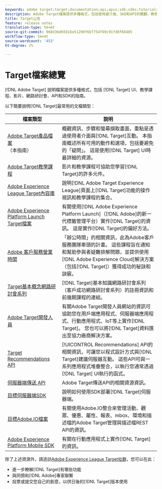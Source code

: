 ```yaml
---
keywords: adobe target;target;documentation;api;apis;sdk;sdks;tutorials;doc;documentation
description: Adobe Target檔案提供多種格式，包括使用者介面、SKD和API的概觀、教學課程和指南。
title: Target公告
feature: release notes
translation-type: tm+mt
source-git-commit: 968d36d65016e51290f6bf754f69c91fd8f68405
workflow-type: tm+mt
source-wordcount: '453'
ht-degree: 2%

---
```



# Target檔案總覽

[!DNL Adobe Target] 說明檔案提供多種格式，包括 [!DNL Target] UI、教學課程、影片、網路研討會、API和SDK的指南。

以下簡要說明[!DNL Target]最常用的文檔類型：

| 檔案類型 | 說明 |
| --- | --- |
| [Adobe Target產品檔案](/help/target-home.md)<br>（本指南） | 概觀資訊、步驟和螢幕擷取畫面，重點是透過使用者介面與[!DNL Target]互動。 本指南概述所有可用的動作和選項，包括要避免的「疑問」。 這是使用[!DNL Target] UI時最詳細的資源。 |
| [Adobe Target教學課程](https://experienceleague.adobe.com/docs/target-learn/tutorials/overview.html) | 影片和教學課程可協助您學習[!DNL Target]的許多元件。 |
| [Adobe Experience League Target內容庫](https://guided.adobe.com/#recommended/solutions/target) | 說明[!DNL Adobe Target Experience League]頁面上[!DNL Target]功能的操作視訊和教學課程的集合。 |
| [Adobe Experience Platform Launch Target檔案](/help/c-implementing-target/c-implementing-target-for-client-side-web/how-to-deployatjs/cmp-implementing-target-using-adobe-launch.md) | 有關使用[!DNL Adobe Experience Platform Launch]（[!DNL Adobe]的新一代標籤管理平台）實作[!DNL Target]的資訊。 這是實作[!DNL Target]的偏好方法。 |
| [Adobe 客戶服務營業時間](/help/cmp-resources-and-contact-information.md#concept_58EA30379D3B48C4848BA2A8C464A5B7) | 「辦公時間」的相關資訊，此為Adobe客戶服務團隊牽頭的計畫。 這些課程旨在通知和幫助參與者疑難排解問題，並提供使用[!DNL Adobe Experience Cloud]解決方案（包括[!DNL Target]）獲得成功的秘訣和訣竅。 |
| [Target基本概念網路研討會系列](https://landing.adobe.com/acs/2018/na/adobe-target/registration.html) | [!DNL Target]基本知識網路研討會系列（客戶成功網路研討會系列）的註冊資訊和前幾期課程的連結。 |
| [Adobe Target開發人員](http://developers.adobetarget.com/) | 有關Adobe Target開發人員網站的資訊可協助您在用戶端應用程式、伺服器端應用程式、行動應用程式、IoT等上實作[!DNL Target]。 您也可以將[!DNL Target]資料匯出至協力廠商解決方案。 |
| [Target Recommendations API](https://developers.adobetarget.com/api/recommendations/) | [!UICONTROL Recommendations] API的相關資訊，可讓您以程式設計方式與[!DNL Target]建議伺服器互動。 這些API可與一系列應用程式堆疊整合，以執行您通常透過[!DNL Target] UI執行的函式。 |
| [伺服器端傳送 API](https://developers.adobetarget.com/api/delivery-api/) | Adobe Target傳送API的相關資源資訊。 |
| [目標伺服器端SDK](https://adobetarget-sdks.gitbook.io/docs/) | 說明如何使用SDK部署[!DNL Target]伺服器端。 |
| [目標Adobe.IO檔案](http://developers.adobetarget.com/api/#introduction) | 有關使用Adobe.IO整合來管理活動、觀眾、優惠、屬性、報表、mbox、環境和描述檔的Adobe Target管理與描述檔REST API的資訊。 |
| [Adobe Experience Platform Mobile SDK](https://aep-sdks.gitbook.io/docs/using-mobile-extensions/adobe-target) | 有關在行動應用程式上實作[!DNL Target]的資訊。 |

除了上述資源外，請造訪[Adobe Experience League Target社群](https://experienceleaguecommunities.adobe.com/t5/adobe-target/ct-p/adobe-target-community)，您可以在此：

* 進一步瞭解[!DNL Target]有哪些功能
* 與同儕和[!DNL Adobe]專家聯繫
* 投票或提交您自己的創意，以供日後的[!DNL Target]版本使用